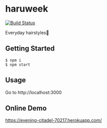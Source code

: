 # haruweek
[![Build Status](https://travis-ci.org/valsaven/haruweek.svg?branch=master)](https://travis-ci.org/valsaven/haruweek)

Everyday hairstyles👧

## Getting Started
```
$ npm i
$ npm start
```

## Usage
Go to http://localhost:3000

## Online Demo
https://evening-citadel-70217.herokuapp.com/
